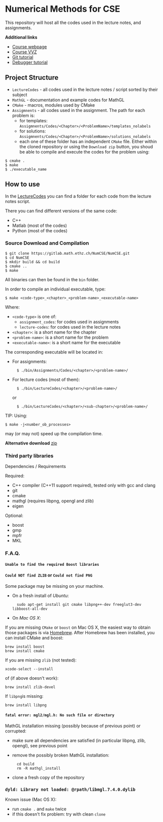 # Numerical Methods for CSE

This repository will host all the codes used in the lecture notes, and assignments.

**Additional links**

- [Course webpage](https://www.sam.math.ethz.ch/~grsam/HS16/NumCSE/)
- [Course VVZ](http://www.vvz.ethz.ch/Vorlesungsverzeichnis/lerneinheitPre.do?lerneinheitId=109126&semkez=2016W&lang=de)
- [Git tutorial](https://gitlab.math.ethz.ch/tille/gitlab-introduction/blob/master/git/README.md)
- [Debugger tutorial](https://gitlab.math.ethz.ch/tille/debugging-cpp-code-with-lldb)

## Project Structure

- `LectureCodes` - all codes used in the lecture notes / script sorted by their subject
- `MathGL` - documentation and example codes for MathGL
- `CMake` - macros, modules used by CMake
- `Assigmnents` - all codes used in the assignment. The path for each problem is:
    - for templates: `Assigmnents/Codes/<Chapter>/<ProblemName>/templates_nolabels`
    - for solutions: `Assigmnents/Codes/<Chapter>/<ProblemName>/solutions_nolabels`
    - each one of these folder has an independent `CMake` file. Either within the cloned repository
      or using the `Download zip` button, you shoud be able to compile and execute the 
      codes for the problem using:

```
$ cmake .
$ make
$ ./executable_name
```

## How to use

In the [LectureCodes](LectureCodes/) you can find a folder for each code from the lecture notes script.

There you can find different versions of the same code:

- C++
- Matlab (most of the codes)
- Python (most of the codes)

### Source Download and Compilation

	$ git clone https://gitlab.math.ethz.ch/NumCSE/NumCSE.git
	$ cd NumCSE
	$ mkdir build && cd build
	$ cmake ..
	$ make

All binaries can then be found in the `bin` folder.

In order to compile an individual executable, type:

    $ make <code-type>_<chapter>_<problem-name>_<executable-name>
    
Where:
- `<code-type>` is one of:
  - `assignment_codes`: for codes used in assignments
  - `lecture-codes`: for codes used in the lecture notes
- `<chapter>`: is a short name for the chapter
- `<problem-name>`: is a short name for the problem
- `<executable-name>`: is a short name for the executable
    
The corresponding executable will be located in:
- For assignments:

        $ ./bin/Assignments/Codes/<chapter>/<problem-name>/

- For lecture codes (most of them):

        $ ./bin/LectureCodes/<chapter>/<problem-name>/
        
    or
    	
        $ ./bin/LectureCodes/<chapter>/<sub-chapter>/<problem-name>/

TIP: Using:

    $ make -j<number_ob_processes>
    
may (or may not) speed up the compilation time.

__Alternative download__ [zip](https://gitlab.math.ethz.ch/NumCSE/NumCSE/repository/archive.zip?ref=master)

### Third party libraries

Dependencies / Requirements

Required:
- C++ compiler (C++11 support required), tested only with gcc and clang
- git
- cmake
- mathgl (requires libpng, opengl and zlib)
- eigen

Optional:
- boost
- gmp
- mpfr
- MKL

### F.A.Q.

#### `Unable to find the required Boost libraries`
#### `Could NOT find ZLIB` or `Could not find PNG`

Some package may be missing on your machine.

- On a fresh install of *Ubuntu*:

        sudo apt-get install git cmake libpng++-dev freeglut3-dev libboost-all-dev
    
- On *Mac OS X*:

If you are missing `CMake` or `boost` on Mac OS X, the easiest way to obtain those packages is via [Homebrew](http://brew.sh/).
After Homebrew has been installed, you can install CMake and boost:

    brew install boost
    brew install cmake
    
If you are missing `zlib` (not tested):

    xcode-select --install

of (if above doesn't work):

    brew install zlib-devel
    
If `libpng`is missing:

    brew install libpng

#### `fatal error: mgl2/mgl.h: No such file or directory`

MathGL installation missing (possibly because of previous point) or corrupted:
- make sure all dependencies are satisfied (in particular libpng, zlib, opengl), see previous point
- remove the possibly broken MathGL installation:


        cd build
        rm -R mathgl_install

- clone a fresh copy of the repository

### `dyld: Library not loaded: @rpath/libmgl.7.4.0.dylib`

Known issue (Mac OS X):
- run `cmake .` and `make` twice
- if this doesn't fix problem: try with clean `clone`
